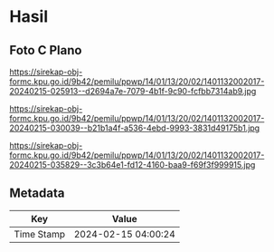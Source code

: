 # Hasil

## Foto C Plano

https://sirekap-obj-formc.kpu.go.id/9b42/pemilu/ppwp/14/01/13/20/02/1401132002017-20240215-025913--d2694a7e-7079-4b1f-9c90-fcfbb7314ab9.jpg

https://sirekap-obj-formc.kpu.go.id/9b42/pemilu/ppwp/14/01/13/20/02/1401132002017-20240215-030039--b21b1a4f-a536-4ebd-9993-3831d49175b1.jpg

https://sirekap-obj-formc.kpu.go.id/9b42/pemilu/ppwp/14/01/13/20/02/1401132002017-20240215-035829--3c3b64e1-fd12-4160-baa9-f69f3f999915.jpg


## Metadata

| Key        | Value               |
| ---------- | ------------------- |
| Time Stamp | 2024-02-15 04:00:24 |



